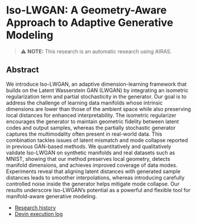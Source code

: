 # Iso-LWGAN: A Geometry-Aware Approach to Adaptive Generative Modeling
> ⚠️ **NOTE:** This research is an automatic research using AIRAS.
## Abstract
We introduce Iso-LWGAN, an adaptive dimension-learning framework that builds on the Latent Wasserstein GAN (LWGAN) by integrating an isometric regularization term and partial stochasticity in the generator. Our goal is to address the challenge of learning data manifolds whose intrinsic dimensions are lower than those of the ambient space while also preserving local distances for enhanced interpretability. The isometric regularizer encourages the generator to maintain geometric fidelity between latent codes and output samples, whereas the partially stochastic generator captures the multimodality often present in real-world data. This combination tackles issues of latent mismatch and mode collapse reported in previous GAN-based methods. We quantitatively and qualitatively validate Iso-LWGAN on synthetic manifolds and real datasets such as MNIST, showing that our method preserves local geometry, detects manifold dimensions, and achieves improved coverage of data modes. Experiments reveal that aligning latent distances with generated sample distances leads to smoother interpolations, whereas introducing carefully controlled noise inside the generator helps mitigate mode collapse. Our results underscore Iso-LWGAN’s potential as a powerful and flexible tool for manifold-aware generative modeling.

- [Research history](https://github.com/auto-res2/experiment_script_matsuzawa/blob/base-branch/.research/research_history.json)
- [Devin execution log](https://app.devin.ai/sessions/b9e5684330724a9d8322db4f1d458905)